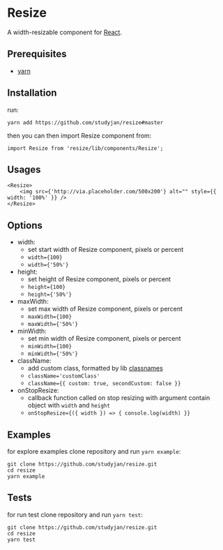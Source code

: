 Resize
======
A width-resizable component for [React](http://facebook.github.io/react/index.html).

## Prerequisites
- [yarn](https://yarnpkg.com/)

## Installation
run:
```
yarn add https://github.com/studyjan/resize#master
```

then you can then import Resize component from:

```
import Resize from 'resize/lib/components/Resize';
```


## Usages
```
<Resize>
	<img src={'http://via.placeholder.com/500x200'} alt="" style={{ width: '100%' }} />
</Resize>
```


## Options
- width:
	- set start width of Resize component, pixels or percent
	- `width={100}`
	- `width={'50%'}`
- height:
	- set height of Resize component, pixels or percent
	- `height={100}`
	- `height={'50%'}`
- maxWidth:
	- set max width of Resize component, pixels or percent
	- `maxWidth={100}`
	- `maxWidth={'50%'}`
- minWidth:
	- set min width of Resize component, pixels or percent
	- `minWidth={100}`
	- `minWidth={'50%'}`
- className:
	- add custom class, formatted by lib [classnames](https://github.com/JedWatson/classnames)
	- `className='customClass'`
	- `className={{ custom: true, secondCustom: false }}`
- onStopResize:
	- callback function called on stop resizing with argument contain object with `width` and `height`
	- `onStopResize={({ width }) => { console.log(width) }}`

## Examples
for explore examples clone repository and run `yarn example`:
```
git clone https://github.com/studyjan/resize.git
cd resize
yarn example
```

## Tests
for run test clone repository and run `yarn test`:
```
git clone https://github.com/studyjan/resize.git
cd resize
yarn test
```
